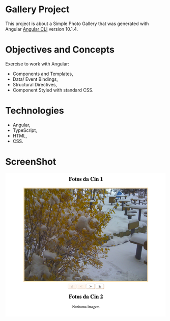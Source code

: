 # Gallery Project

This project is about a Simple Photo Gallery that was generated with Angular [Angular CLI](https://github.com/angular/angular-cli) version 10.1.4.

# Objectives and Concepts

Exercise to work with Angular: 

- Components and Templates, 
- Data/ Event Bindings, 
- Structural Directives, 
- Component Styled with standard CSS.

# Technologies

- Angular,
- TypeScript,
- HTML,
- CSS.

# ScreenShot 

![Image](https://github.com/CINPIS/FrontEnd-IGTIBootcamp/blob/master/Angular/galeria/screenshot.png?raw=true "Angular Exercise")

